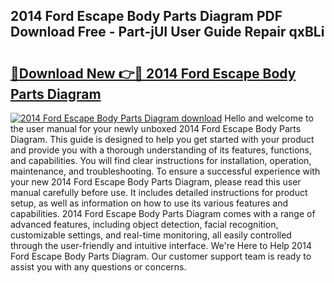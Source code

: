 ## 2014 Ford Escape Body Parts Diagram PDF Download Free - Part-jUI User Guide Repair qxBLi

# <h2><a href="http://dfsby49.blite.top/?on=2014+Ford+Escape+Body+Parts+Diagram">🔗Download New 👉🔴 2014 Ford Escape Body Parts Diagram</a></h2>

[![2014 Ford Escape Body Parts Diagram download](https://i.imgur.com/lujVjoI.png)](http://dfsby49.blite.top/?on=2014+Ford+Escape+Body+Parts+Diagram)
Hello and welcome to the user manual for your newly unboxed 2014 Ford Escape Body Parts Diagram. This guide is designed to help you get started with your product and provide you with a thorough understanding of its features, functions, and capabilities. You will find clear instructions for installation, operation, maintenance, and troubleshooting. To ensure a successful experience with your new 2014 Ford Escape Body Parts Diagram, please read this user manual carefully before use. It includes detailed instructions for product setup, as well as information on how to use its various features and capabilities. 2014 Ford Escape Body Parts Diagram comes with a range of advanced features, including object detection, facial recognition, customizable settings, and real-time monitoring, all easily controlled through the user-friendly and intuitive interface. We're Here to Help 2014 Ford Escape Body Parts Diagram. Our customer support team is ready to assist you with any questions or concerns.
